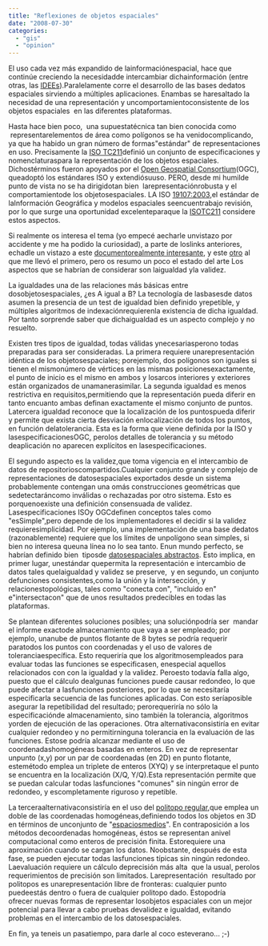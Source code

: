 ```yaml
---
title: "Reflexiones de objetos espaciales"
date: "2008-07-30"
categories: 
  - "gis"
  - "opinion"
---
```


El uso cada vez más expandido de lainformaciónespacial, hace que continúe creciendo la necesidadde intercambiar dichainformación (entre otras, las [IDEEs](http://www.blog-idee.blogspot.com/)).Paralelamente corre el desarrollo de las bases dedatos espaciales sirviendo a múltiples aplicaciones. Enambas se haresaltado la necesidad de una representación y uncomportamientoconsistente de los objetos espaciales  en las diferentes plataformas.

Hasta hace bien poco,  una supuestatécnica tan bien conocida como  representarelementos de área como polígonos se ha venidocomplicando, ya que ha habido un gran número de formas"estándar" de representaciones en uso. Precisamente la [ISO TC211](http://www.isotc211.org/)definió un conjunto de especificaciones y nomenclaturaspara la representación de los objetos espaciales. Dichostérminos fueron apoyados por el [Open Geospatial Consortium](http://www.opengeospatial.org/)(OGC), queadoptó los estándares ISO y extendiósuuso. PERO, desde mi humilde punto de vista no se ha dirigidotan bien  larepresentaciónrobusta y el comportamientode los objetosespaciales. LA ISO [19107:2003](http://www.iso.org/iso/iso_catalogue/catalogue_tc/catalogue_detail.htm?csnumber=26012),el estándar de laInformación Geográfica y modelos espaciales seencuentrabajo revisión, por lo que surge una oportunidad excelenteparaque la [ISOTC211](http://www.isotc211.org/) considere estos aspectos.

Si realmente os interesa el tema (yo empecé aecharle unvistazo por accidente y me ha podido la curiosidad), a parte de loslinks anteriores, echadle un vistazo a este [documentorealmente interesante](http://www.gdmc.nl/publications/2007/Rigorous_Logic_for_Spatial_Data.pdf), y este [otro](http://books.google.es/books?id=Q2aXZl3fgvMC&dq=LEDA+A+Platform+for+Combinatorial+and+Geometric+Computing&pg=PP1&ots=5ZWaxY1NX-&sig=70GCcIi2Qq2JOh8QhwVsRgkbKKs&hl=es&sa=X&oi=book_result&resnum=1&ct=result) al que me llevó el primero, pero os resumo un poco el estado del arte Los aspectos que se habrían de considerar son laigualdad yla validez.

La igualdades una de las relaciones más básicas entre dosobjetosespaciales, ¿es A igual a B? La tecnología de lasbasesde datos asumen la presencia de un test de igualdad bien definido yrepetible, y múltiples algoritmos de indexaciónrequierenla existencia de dicha igualdad. Por tanto sorprende saber que dichaigualdad es un aspecto complejo y no resuelto.

Existen tres tipos de igualdad, todas válidas ynecesariasperono todas preparadas para ser consideradas. La primera requiere unarepresentación idéntica de los objetosespaciales; porejemplo, dos polígonos son iguales si tienen el mismonúmero de vértices en las mismas posicionesexactamente, el punto de inicio es el mismo en ambos y losarcos interiores y exteriores están organizados de unamanerasimilar. La segunda igualdad es menos restrictiva en requisitos,permitiendo que la representación pueda diferir en tanto encuanto ambas definan exactamente el mismo conjunto de puntos. Latercera igualdad reconoce que la localización de los puntospueda diferir y permite que exista cierta desviación enlocalización de todos los puntos, en función delatolerancia. Esta es la forma que viene definida por la ISO y lasespecificacionesOGC, perolos detalles de tolerancia y su método deaplicación no aparecen explícitos en lasespecificaciones.

El segundo aspecto es la validez,que toma vigencia en el intercambio de datos de repositorioscompartidos.Cualquier conjunto grande y complejo de representaciones de datosespaciales exportados desde un sistema probablemente contengan una omás construcciones geométricas que sedetectaráncomo inválidas o rechazadas por otro sistema. Esto es porquenoexiste una definición consensuada de validez. Lasespecificaciones ISOy OGCdefinen conceptos tales como "esSimple",pero depende de los implementadores el decidir si la validez requieresimplicidad. Por ejemplo, una implementación de una base dedatos (razonablemente) requiere que los límites de unpolígono sean simples, si bien no interesa queuna línea no lo sea tanto. Enun mundo perfecto, se habrían definido bien  tiposde [datosespaciales abstractos](http://en.wikipedia.org/wiki/Abstract_data_type). Esto implica, en primer lugar, unestándar quepermita la representación e intercambio de datos tales quelaigualdad y validez se preserve,  y en segundo, un conjunto defunciones consistentes,como la unión y la intersección, y relacionestopológicas, tales como "conecta con", "incluido en" e"intersectacon" que de unos resultados predecibles en todas las plataformas.

Se plantean diferentes soluciones posibles; una soluciónpodría ser  mandar el informe exactode almacenamiento que vaya a ser empleado; por ejemplo, unanube de puntos flotante de 8 bytes se podría requerir paratodos los puntos con coordenadas y el uso de valores de toleranciaespecífica. Esto requeriría que los algoritmosempleados para evaluar todas las funciones se especificasen, enespecial aquellos relacionados con con la igualdad y la validez. Peroesto todavía falla algo, puesto que el cálculo dealgunas funciones puede causar redondeo, lo que puede afectar a lasfunciones posteriores, por lo que se necesitaría especificarla secuencia de las funciones aplicadas. Con esto seríaposible asegurar la repetibilidad del resultado; perorequeriría no sólo la especificaciónde almacenamiento, sino también la tolerancia, algoritmos yorden de ejecución de las operaciones. Otra alternativaconsistiría en evitar cualquier redondeo y no permitirninguna tolerancia en la evaluación de las funciones. Estose podría alcanzar mediante el uso de coordenadashomogéneas basadas en enteros. En vez de representar unpunto (x,y) por un par de coordenadas (en 2D) en punto flotante, estemétodo emplea un triplete de enteros (XYQ) y se interpretaque el punto se encuentra en la localización (X/Q, Y/Q).Esta representación permite que se puedan calcular todas lasfunciones "comunes" sin ningún error de redondeo, y escompletamente riguroso y repetible.

La terceraalternativaconsistiría en el uso del [politopo regular](http://en.wikipedia.org/wiki/Polytope),que emplea un doble de las coordenadas homogéneas,definiendo todos los objetos en 3D en términos de unconjunto de "[espaciosmedios](http://en.wikipedia.org/wiki/Half-space)". En contraposición a los métodos decoordenadas homogéneas, éstos se representan anivel computacional como enteros de precisión finita. Estorequiere una aproximación cuando se cargan los datos. Noobstante, después de esta fase, se pueden ejecutar todas lasfunciones típicas sin ningún redondeo. Laevaluación requiere un cálculo deprecisión más alta  que la usual, perolos requerimientos de precisión son limitados. Larepresentación  resultado por politopos es unarepresentación libre de fronteras: cualquier punto puedeestás dentro o fuera de cualquier politopo dado. Estopodría ofrecer nuevas formas de representar losobjetos espaciales con un mejor potencial para llevar a cabo pruebas devalidez e igualdad, evitando problemas en el intercambio de los datosespaciales.

En fin, ya teneis un pasatiempo, para darle al coco esteverano... ;-)
